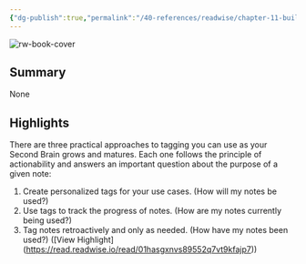```yaml
---
{"dg-publish":true,"permalink":"/40-references/readwise/chapter-11-building-a-second-brain/","tags":["rw/articles"]}
---
```


![rw-book-cover](https://readwise-assets.s3.amazonaws.com/media/uploaded_book_covers/profile_921743/MG9jQhS9FGuX9gzWUnOM5COe27VryAXGEnnw6S_WqZM-cover-2217137.png)

## Summary

None

## Highlights

There are three practical approaches to tagging you can use as your Second Brain grows and matures. Each one follows the principle of actionability and answers an important question about the purpose of a given note:
1. Create personalized tags for your use cases. (How will my notes be used?)
2. Use tags to track the progress of notes. (How are my notes currently being used?)
3. Tag notes retroactively and only as needed. (How have my notes been used?) ([View Highlight] (https://read.readwise.io/read/01hasgxnvs89552q7vt9kfajp7))


